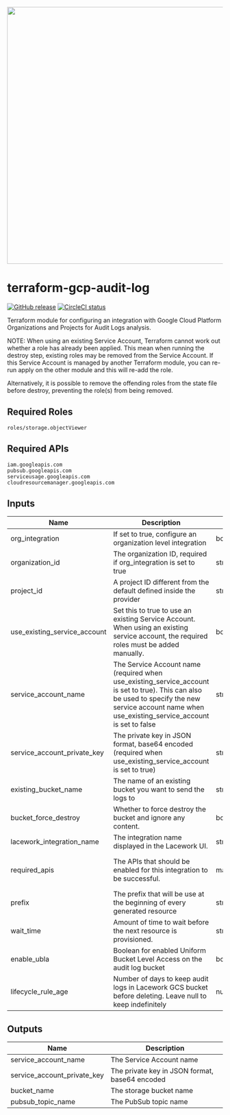 <a href="https://lacework.com"><img src="https://techally-content.s3-us-west-1.amazonaws.com/public-content/lacework_logo_full.png" width="600"></a>

# terraform-gcp-audit-log

[![GitHub release](https://img.shields.io/github/release/lacework/terraform-gcp-audit-log.svg)](https://github.com/lacework/terraform-gcp-audit-log/releases/)
[![CircleCI status](https://circleci.com/gh/lacework/terraform-gcp-audit-log.svg?style=shield)](https://circleci.com/gh/lacework/terraform-gcp-audit-log)

Terraform module for configuring an integration with Google Cloud Platform Organizations and Projects for Audit Logs analysis.

NOTE: When using an existing Service Account, Terraform cannot work out whether a role has already been applied.
This mean when running the destroy step, existing roles may be removed from the Service Account. If this Service Account
is managed by  another Terraform module, you can re-run apply on the other module and this will re-add the role.

Alternatively, it is possible to remove the offending roles from the state file before destroy, preventing the role(s)
from being removed.

## Required Roles
```
roles/storage.objectViewer
```

## Required APIs
```
iam.googleapis.com
pubsub.googleapis.com
serviceusage.googleapis.com
cloudresourcemanager.googleapis.com
```

## Inputs

| Name | Description | Type | Default | Required |
|------|-------------|------|---------|----------|
|org_integration|If set to true, configure an organization level integration|bool|false|false|
|organization_id|The organization ID, required if org_integration is set to true|string|""|false|
|project_id|A project ID different from the default defined inside the provider|string|""|false|
|use_existing_service_account|Set this to true to use an existing Service Account. When using an existing service account, the required roles must be added manually.|bool|false|false|
|service_account_name|The Service Account name (required when use_existing_service_account is set to true). This can also be used to specify the new service account name when use_existing_service_account is set to false|string|""|false|
|service_account_private_key|The private key in JSON format, base64 encoded (required when use_existing_service_account is set to true)|string|""|false|
|existing_bucket_name|The name of an existing bucket you want to send the logs to|string|""|false|
|bucket_force_destroy|Whether to force destroy the bucket and ignore any content.|bool|false|false|
|lacework_integration_name|The integration name displayed in the Lacework UI.|string|TF GCR|false|
|required_apis|The APIs that should be enabled for this integration to be successful.|map(any)|See the Required APIs section|false|
|prefix|The prefix that will be use at the beginning of every generated resource|string|lw-gcr|false|
|wait_time|Amount of time to wait before the next resource is provisioned.|string|10s|false|
|enable_ubla|Boolean for enabled Uniform Bucket Level Access on the audit log bucket|bool|false|false|
|lifecycle_rule_age|Number of days to keep audit logs in Lacework GCS bucket before deleting.  Leave null to keep indefinitely|number|null|false|



## Outputs

| Name | Description |
|------|-------------|
|service_account_name|The Service Account name|
|service_account_private_key|The private key in JSON format, base64 encoded|
|bucket_name|The storage bucket name|
|pubsub_topic_name|The PubSub topic name|